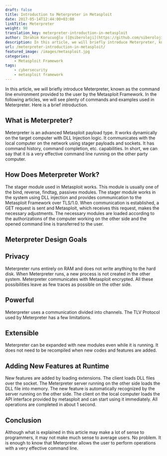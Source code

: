 ```yaml
---
draft: false
title: Introduction to Meterpreter in Metasploit
date: 2017-05-14T12:44:00+03:00
linkTitle: Meterpreter
weight: 90
translation_key: meterpreter-introduction-in-metasploit
author: İbrahim Korucuoğlu ([@siberoloji](https://github.com/siberoloji))
description: In this article, we will briefly introduce Meterpreter, known as the command line environment provided to the user by the Metasploit Framework.
url: /meterpreter-introduction-in-metasploit/
featured_image: /images/metasploit.jpg
categories:
    - Metasploit Framework
tags:
    - cybersecurity
    - metasploit framework
---
```

In this article, we will briefly introduce Meterpreter, known as the command line environment provided to the user by the Metasploit Framework. In the following articles, we will see plenty of commands and examples used in Meterpreter. Here is a brief introduction.

## What is Meterpreter?

Meterpreter is an advanced Metasploit payload type. It works dynamically on the target computer with DLL Injection logic. It communicates with the local computer on the network using stager payloads and sockets. It has command history, command completion, etc. capabilities. In short, we can say that it is a very effective command line running on the other party computer.

## How Does Meterpreter Work?

The stager module used in Metasploit works. This module is usually one of the bind, reverse, findtag, passivex modules. The stager module works in the system using DLL injection and provides communication to the Metasploit Framework over TLS/1.0. When communication is established, a GET request is sent and Metasploit, which receives this request, makes the necessary adjustments. The necessary modules are loaded according to the authorizations of the computer working on the other side and the opened command line is transferred to the user.

## Meterpreter Design Goals

## Privacy

Meterpreter runs entirely on RAM and does not write anything to the hard disk. When Meterpreter runs, a new process is not created in the other system. Meterpreter communicates with Metasploit encrypted. All these possibilities leave as few traces as possible on the other side.

## Powerful

Meterpreter uses a communication divided into channels. The TLV Protocol used by Meterpreter has a few limitations.

## Extensible

Meterpreter can be expanded with new modules even while it is running. It does not need to be recompiled when new codes and features are added.

## Adding New Features at Runtime

New features are added by loading extensions. The client loads DLL files over the socket. The Meterpreter server running on the other side loads the DLL file into memory. The new feature is automatically recognized by the server running on the other side. The client on the local computer loads the API interface provided by metasploit and can start using it immediately. All operations are completed in about 1 second.

## Conclusion

Although what is explained in this article may make a lot of sense to programmers, it may not make much sense to average users. No problem. It is enough to know that Meterpreter allows the user to perform operations with a very effective command line.
